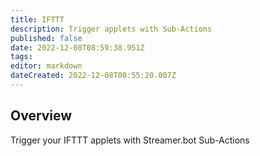 ```yaml
---
title: IFTTT
description: Trigger applets with Sub-Actions
published: false
date: 2022-12-08T08:59:38.951Z
tags: 
editor: markdown
dateCreated: 2022-12-08T08:55:20.007Z
---
```


## Overview
Trigger your IFTTT applets with Streamer.bot Sub-Actions